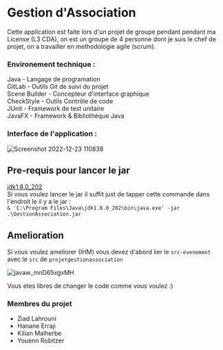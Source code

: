 # Gestion d'Association

Cette application est faite lors d'un projet de groupe pendant pendant ma License (L3 CDA), on est un groupe de 4 personne dont je suis le chef de projet, on a travailler en methodologie agile (scrum).

### Environement technique : 

Java          - Langage de programation <br>
GitLab        - Outils Git de suivi du projet <br>
Scene Builder - Concepteur d'interface graphique <br>
CheckStyle    - Outils Contrôle de code <br>
JUnit         - Framework de test unitaire <br>
JavaFX        - Framework & Bibliothèque Java <br>

### Interface de l'application :
![Screenshot 2022-12-23 110838](https://user-images.githubusercontent.com/75903708/209320993-50bc02a0-7380-42f7-975c-5308ff4632ce.png)

## Pre-requis pour lancer le jar
[jdk1.8.0_202](https://www.oracle.com/java/technologies/javase/javase8-archive-downloads.html) <br>
Si vous voulez lancer le jar il suffit just de tapper cette commande dans l'endroit le il y a le jar : <br>
``` & 'C:\Program Files\Java\jdk1.8.0_202\bin\java.exe' -jar .\GestionAssociation.jar ```

## Amelioration 
Si vous voulez ameliorer (IHM) vous devez d'abord lier le ```src-evenement``` avec le ```src``` de ```projetgestionassociation``` 

![javaw_mnD65xgxMH](https://user-images.githubusercontent.com/75903708/209322865-3811f4f1-1b15-46ce-b4d0-a8e4b1a7b05f.png)

Vous etes libres de changer le code comme vous voulez :) <br>

### Membres du projet 
- Ziad Lahrouni <br>
- Hanane Erraji <br>
- Kilian Malherbe <br>
- Youenn Robitzer <br>
